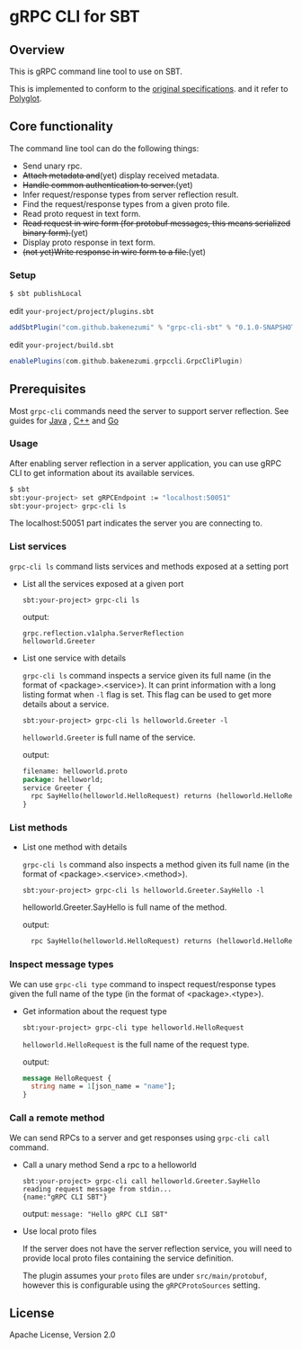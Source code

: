 gRPC CLI for SBT
======================

## Overview

This is gRPC command line tool to use on SBT.

This is implemented to conform to the [original specifications](https://github.com/grpc/grpc/blob/master/doc/command_line_tool.md). and it refer to [Polyglot](https://github.com/grpc-ecosystem/polyglot).


## Core functionality

The command line tool can do the following things:

- Send unary rpc.
- ~~Attach metadata and~~(yet) display received metadata.
- ~~Handle common authentication to server.~~(yet)
- Infer request/response types from server reflection result.
- Find the request/response types from a given proto file.
- Read proto request in text form.
- ~~Read request in wire form (for protobuf messages, this means serialized binary form).~~(yet)
- Display proto response in text form.
- ~~(not yet)Write response in wire form to a file.~~(yet)

### Setup

```sh
$ sbt publishLocal
```

edit `your-project/project/plugins.sbt`

```scala
addSbtPlugin("com.github.bakenezumi" % "grpc-cli-sbt" % "0.1.0-SNAPSHOT")
```

edit `your-project/build.sbt`

```scala
enablePlugins(com.github.bakenezumi.grpccli.GrpcCliPlugin)
```

## Prerequisites

Most `grpc-cli` commands need the server to support server reflection. See
guides for
[Java](https://github.com/grpc/grpc-java/blob/master/documentation/server-reflection-tutorial.md#enable-server-reflection)
, [C++](https://github.com/grpc/grpc/blob/master/doc/server_reflection_tutorial.md)
and [Go](https://github.com/grpc/grpc-go/blob/master/Documentation/server-reflection-tutorial.md)

### Usage

After enabling server reflection in a server application, you can use gRPC CLI to get information about its available services.

```sh
$ sbt
sbt:your-project> set gRPCEndpoint := "localhost:50051"
sbt:your-project> grpc-cli ls
```

The localhost:50051 part indicates the server you are connecting to.

### List services

`grpc-cli ls` command lists services and methods exposed at a setting port

- List all the services exposed at a given port

  ```
  sbt:your-project> grpc-cli ls
  ```

  output:

  ```
  grpc.reflection.v1alpha.ServerReflection
  helloworld.Greeter
  ```
- List one service with details

  `grpc-cli ls` command inspects a service given its full name (in the format
      of \<package\>.\<service\>). It can print information with a long listing
      format when `-l` flag is set. This flag can be used to get more details
      about a service.
  
  ```
  sbt:your-project> grpc-cli ls helloworld.Greeter -l
  ```

  `helloworld.Greeter` is full name of the service.

  output:

  ```proto
  filename: helloworld.proto
  package: helloworld;
  service Greeter {
    rpc SayHello(helloworld.HelloRequest) returns (helloworld.HelloReply) {}
  }
  ```

### List methods

- List one method with details
  
  `grpc-cli ls` command also inspects a method given its full name (in the format of \<package\>.\<service\>.\<method\>).

  ```
  sbt:your-project> grpc-cli ls helloworld.Greeter.SayHello -l
  ```

  helloworld.Greeter.SayHello is full name of the method.

  output:

  ```proto
    rpc SayHello(helloworld.HelloRequest) returns (helloworld.HelloReply) {}
  ```

### Inspect message types

We can use `grpc-cli type`  command to inspect request/response types given the
full name of the type (in the format of \<package\>.\<type\>).

- Get information about the request type
  
  ```
  sbt:your-project> grpc-cli type helloworld.HelloRequest
  ```

  `helloworld.HelloRequest` is the full name of the request type.

  output:

  ```proto
  message HelloRequest {
    string name = 1[json_name = "name"];
  }
  ```

### Call a remote method

We can send RPCs to a server and get responses using `grpc-cli call` command.

- Call a unary method Send a rpc to a helloworld

  ```
  sbt:your-project> grpc-cli call helloworld.Greeter.SayHello
  reading request message from stdin...
  {name:"gRPC CLI SBT"}

  ```
  
  output: `message: "Hello gRPC CLI SBT"`

- Use local proto files
  
    If the server does not have the server reflection service, you will need to
    provide local proto files containing the service definition.

    The plugin assumes your `proto` files are under `src/main/protobuf`,
    however this is configurable using the `gRPCProtoSources` setting.

License
--------
Apache License, Version 2.0
